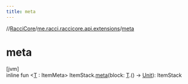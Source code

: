 ```yaml
---
title: meta
---
```

//[RacciCore](../../index.html)/[me.racci.raccicore.api.extensions](index.html)/[meta](meta.html)



# meta



[jvm]\
inline fun &lt;[T](meta.html) : ItemMeta&gt; ItemStack.[meta](meta.html)(block: [T](meta.html).() -&gt; [Unit](https://kotlinlang.org/api/latest/jvm/stdlib/kotlin/-unit/index.html)): ItemStack




